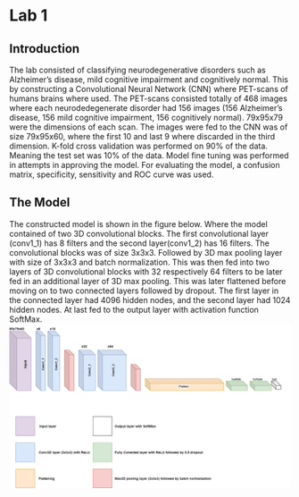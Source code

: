 # Lab 1
## Introduction
The lab consisted of classifying neurodegenerative disorders such as Alzheimer’s disease, mild cognitive impairment and cognitively normal. This by constructing a Convolutional Neural Network (CNN) where PET-scans of humans brains where used.
The PET-scans consisted totally of 468 images where each neurodedegenerate disorder had 156 images (156 Alzheimer’s disease, 156 mild cognitive impairment, 156 cognitively normal). 
79x95x79 were the dimensions of each scan. The images were fed to the CNN was of size 79x95x60, where the first 10 and last 9 where discarded in the third dimension. 
K-fold cross validation was performed on 90% of the data. Meaning the test set was 10% of the data. Model fine tuning was performed in attempts in approving the model. For evaluating the model, a confusion  matrix, specificity, sensitivity and ROC curve was used.

## The Model
The constructed model is shown in the figure below. Where the model contained of two 3D convolutional blocks. The first convolutional layer (conv1_1) has 8 filters and the second layer(conv1_2) has 16 filters. The convolutional blocks was of size 3x3x3. Followed by 3D max pooling layer with size of 3x3x3 and batch normalization. This was then fed into two layers of 3D convolutional blocks with 32 respectively 64 filters to be later fed in an additional layer of 3D max pooling. This was later flattened before moving on to two connected layers followed by dropout. The first layer in the connected layer had 4096 hidden nodes, and the second layer had 1024 hidden nodes. At last fed to the output layer with activation function SoftMax.
![The implemented model](/Lab1/Result/TheModel.png)
